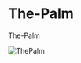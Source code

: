 # The-Palm
The-Palm

![ThePalm](https://user-images.githubusercontent.com/76061500/143731845-7eba2fe1-dfb2-44e6-925d-a1db035ad663.png)

